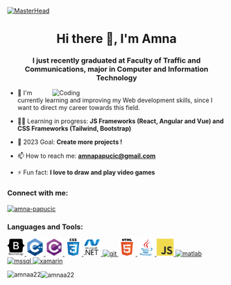 [![MasterHead](https://d1.awsstatic.com/events/aws-hosted-events/2020/APAC/Innovate%20-%20AIML/innovate-aiml-animated-bg.d14ec0889a3375b51bb2d033c585f998364489d1.gif)](https://rishavchanda.io)
<h1 align="center">Hi there 👋, I'm Amna</h1>
<h3 align="center">I just recently graduated at Faculty of Traffic and Communications, major in Computer and Information Technology</h3>
<img align="right" alt="Coding" width="400" src="https://www.creativefabrica.com/wp-content/uploads/2020/11/30/Smiling-young-woman-sitting-thinking-Graphics-6913714-1-580x434.jpg">

- 🌱 I'm currently learning and improving my Web development skills, since I want to direct my career towards this field.

- 👩‍💻 Learning in progress: **JS Frameworks (React, Angular and Vue) and CSS Frameworks (Tailwind, Bootstrap)**

- 🥅 2023 Goal: **Create more projects !**

- 📫 How to reach me: **amnapapucic@gmail.com**

- ⚡ Fun fact: **I love to draw and play video games**

<h3 align="left">Connect with me:</h3>
<p align="left">
<a href="https://linkedin.com/in/amna-papucic" target="blank"><img align="center" src="https://raw.githubusercontent.com/rahuldkjain/github-profile-readme-generator/master/src/images/icons/Social/linked-in-alt.svg" alt="amna-papucic" height="30" width="40" /></a>
</p>

<h3 align="left">Languages and Tools:</h3>
<p align="left"> <a href="https://getbootstrap.com" target="_blank" rel="noreferrer"> <img src="https://raw.githubusercontent.com/devicons/devicon/master/icons/bootstrap/bootstrap-plain-wordmark.svg" alt="bootstrap" width="40" height="40"/> </a> <a href="https://www.w3schools.com/cpp/" target="_blank" rel="noreferrer"> <img src="https://raw.githubusercontent.com/devicons/devicon/master/icons/cplusplus/cplusplus-original.svg" alt="cplusplus" width="40" height="40"/> </a> <a href="https://www.w3schools.com/cs/" target="_blank" rel="noreferrer"> <img src="https://raw.githubusercontent.com/devicons/devicon/master/icons/csharp/csharp-original.svg" alt="csharp" width="40" height="40"/> </a> <a href="https://www.w3schools.com/css/" target="_blank" rel="noreferrer"> <img src="https://raw.githubusercontent.com/devicons/devicon/master/icons/css3/css3-original-wordmark.svg" alt="css3" width="40" height="40"/> </a> <a href="https://dotnet.microsoft.com/" target="_blank" rel="noreferrer"> <img src="https://raw.githubusercontent.com/devicons/devicon/master/icons/dot-net/dot-net-original-wordmark.svg" alt="dotnet" width="40" height="40"/> </a> <a href="https://git-scm.com/" target="_blank" rel="noreferrer"> <img src="https://www.vectorlogo.zone/logos/git-scm/git-scm-icon.svg" alt="git" width="40" height="40"/> </a> <a href="https://www.w3.org/html/" target="_blank" rel="noreferrer"> <img src="https://raw.githubusercontent.com/devicons/devicon/master/icons/html5/html5-original-wordmark.svg" alt="html5" width="40" height="40"/> </a> <a href="https://www.java.com" target="_blank" rel="noreferrer"> <img src="https://raw.githubusercontent.com/devicons/devicon/master/icons/java/java-original.svg" alt="java" width="40" height="40"/> </a> <a href="https://developer.mozilla.org/en-US/docs/Web/JavaScript" target="_blank" rel="noreferrer"> <img src="https://raw.githubusercontent.com/devicons/devicon/master/icons/javascript/javascript-original.svg" alt="javascript" width="40" height="40"/> </a> <a href="https://www.mathworks.com/" target="_blank" rel="noreferrer"> <img src="https://upload.wikimedia.org/wikipedia/commons/2/21/Matlab_Logo.png" alt="matlab" width="40" height="40"/> </a> <a href="https://www.microsoft.com/en-us/sql-server" target="_blank" rel="noreferrer"> <img src="https://www.svgrepo.com/show/303229/microsoft-sql-server-logo.svg" alt="mssql" width="40" height="40"/> </a> <a href="https://dotnet.microsoft.com/apps/xamarin" target="_blank" rel="noreferrer"> <img src="https://raw.githubusercontent.com/detain/svg-logos/780f25886640cef088af994181646db2f6b1a3f8/svg/xamarin.svg" alt="xamarin" width="40" height="40"/> </a> </p>

<p><img align="left" src="https://github-readme-stats.vercel.app/api/top-langs?username=amnaa22&show_icons=true&locale=en&layout=compact" alt="amnaa22" /></p>

<p><img align="center" src="https://github-readme-streak-stats.herokuapp.com/?user=amnaa22&" alt="amnaa22" /></p>
